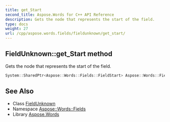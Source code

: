 ```yaml
---
title: get_Start
second_title: Aspose.Words for C++ API Reference
description: Gets the node that represents the start of the field.
type: docs
weight: 27
url: /cpp/aspose.words.fields/fieldunknown/get_start/
---
```

## FieldUnknown::get_Start method


Gets the node that represents the start of the field.

```cpp
System::SharedPtr<Aspose::Words::Fields::FieldStart> Aspose::Words::Fields::FieldUnknown::get_Start() override
```

## See Also

* Class [FieldUnknown](../)
* Namespace [Aspose::Words::Fields](../../)
* Library [Aspose.Words](../../../)
